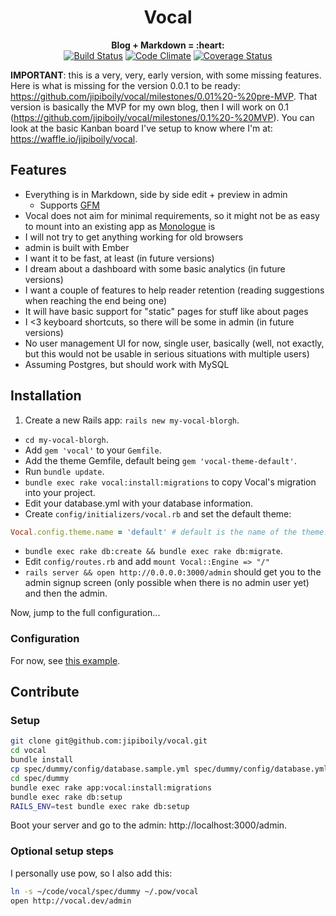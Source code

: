 <h1 align="center">
  Vocal
</h1>
<p align="center">
  <b>Blog + Markdown = :heart:</b>
  <br />
  <a href="https://travis-ci.org/jipiboily/vocal"><img src="http://img.shields.io/travis/jipiboily/vocal/master.svg?style=flat" alt="Build Status"></a>
  <a href="https://codeclimate.com/github/jipiboily/vocal"><img src="http://img.shields.io/codeclimate/github/jipiboily/vocal.svg?style=flat" alt="Code Climate"></a>
  <a href="https://coveralls.io/r/jipiboily/vocal"><img src="http://img.shields.io/coveralls/jipiboily/vocal.svg?style=flat" alt="Coverage Status"></a>
</p>



**IMPORTANT**: this is a very, very, early version, with some missing features. Here is what is missing for the version 0.0.1 to be ready: https://github.com/jipiboily/vocal/milestones/0.01%20-%20pre-MVP. That version is basically the MVP for my own blog, then I will work on 0.1 (https://github.com/jipiboily/vocal/milestones/0.1%20-%20MVP). You can look at the basic Kanban board I've setup to know where I'm at: https://waffle.io/jipiboily/vocal.


## Features

- Everything is in Markdown, side by side edit + preview in admin
  - Supports [GFM](https://github.github.com/github-flavored-markdown/)
- Vocal does not aim for minimal requirements, so it might not be as easy to mount into an existing app as [Monologue](https://github.com/jipiboily/monologue) is
- I will not try to get anything working for old browsers
- admin is built with Ember
- I want it to be fast, at least (in future versions)
- I dream about a dashboard with some basic analytics (in future versions)
- I want a couple of features to help reader retention (reading suggestions when reaching the end being one)
- It will have basic support for "static" pages for stuff like about pages
- I <3 keyboard shortcuts, so there will be some in admin (in future versions)
- No user management UI for now, single user, basically (well, not exactly, but this would not be usable in serious situations with multiple users)
- Assuming Postgres, but should work with MySQL

## Installation

1. Create a new Rails app: `rails new my-vocal-blorgh`.
- `cd my-vocal-blorgh`.
- Add `gem 'vocal'` to your `Gemfile`.
- Add the theme Gemfile, default being `gem 'vocal-theme-default'`.
- Run `bundle update`.
- `bundle exec rake vocal:install:migrations` to copy Vocal's migration into your project.
- Edit your database.yml with your database information.
- Create `config/initializers/vocal.rb` and set the default theme:
```ruby
Vocal.config.theme.name = 'default' # default is the name of the theme.
```
- `bundle exec rake db:create && bundle exec rake db:migrate`.
- Edit `config/routes.rb` and add `mount Vocal::Engine => "/"`
- `rails server && open http://0.0.0.0:3000/admin` should get you to the admin signup screen (only possible when there is no admin user yet) and then the admin.

Now, jump to the full configuration...

### Configuration

For now, see [this example](https://github.com/jipiboily/vocal/blob/master/spec/dummy/config/initializers/vocal.rb).

## Contribute

### Setup

```bash
git clone git@github.com:jipiboily/vocal.git
cd vocal
bundle install
cp spec/dummy/config/database.sample.yml spec/dummy/config/database.yml
cd spec/dummy
bundle exec rake app:vocal:install:migrations
bundle exec rake db:setup
RAILS_ENV=test bundle exec rake db:setup
```

Boot your server and go to the admin: http://localhost:3000/admin.

### Optional setup steps

I personally use pow, so I also add this:

```bash
ln -s ~/code/vocal/spec/dummy ~/.pow/vocal
open http://vocal.dev/admin
```
